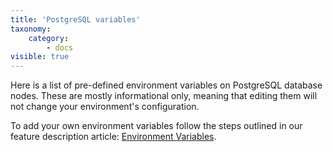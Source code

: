 ```yaml
---
title: 'PostgreSQL variables'
taxonomy:
    category:
        - docs
visible: true
---
```


Here is a list of pre-defined environment variables on PostgreSQL database nodes. These are mostly informational only, meaning that editing them will not change your environment's configuration.

To add your own environment variables follow the steps outlined in our feature description article: [Environment Variables](/features/environment-variables).

